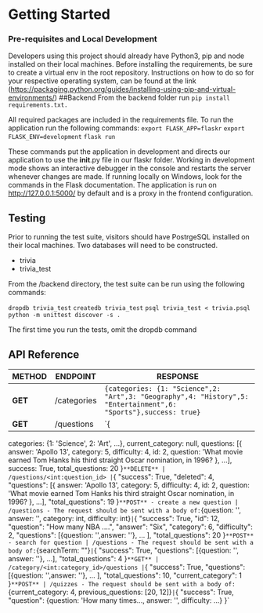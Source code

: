 # Getting Started
### Pre-requisites and Local Development
Developers using this project should already have Python3, pip and node installed on their local machines. Before installing the requirements, be sure to create a virtual env in the root repository. Instructions on how to do so for your respective operating system, can be found at the link (https://packaging.python.org/guides/installing-using-pip-and-virtual-environments/)
##Backend
From the backend folder run 
`pip install requirements.txt.` 

All required packages are included in the requirements file.
To run the application run the following commands:
`export FLASK_APP=flaskr`
`export FLASK_ENV=development`
`flask run`


These commands put the application in development and directs our application to use the __init__.py file in our flaskr folder. Working in development mode shows an interactive debugger in the console and restarts the server whenever changes are made. If running locally on Windows, look for the commands in the Flask documentation.
The application is run on http://127.0.0.1:5000/ by default and is a proxy in the frontend configuration.

## Testing

Prior to running the test suite, visitors should have PostrgeSQL installed on their local machines. Two databases will need to be constructed. 

- trivia
- trivia_test

From the /backend directory, the test suite can be run using the following commands:


`dropdb trivia_test`
`createdb trivia_test`
`psql trivia_test < trivia.psql`
`python -m unittest discover -s .`

The first time you run the tests, omit the dropdb command

## API Reference

**METHOD** | **ENDPOINT** | **RESPONSE**
--- | --- | ---
**GET** | /categories | `{categories: {1: "Science",2: "Art",3: "Geography",4: "History",5: "Entertainment",6: "Sports"},success: true}`
**GET** | /questions | `{
  categories: {1: 'Science', 2: 'Art', ...},
  current_category: null,
  questions: [{
    answer: 'Apollo 13',
    category: 5,
    difficulty: 4,
    id: 2, 
    question: 'What movie earned Tom Hanks his third straight Oscar nomination, in 1996?
  }, ...],
  success: True,
  total_questions: 20
}`
**DELETE** | /questions/<int:question_id> | `{
          "success": True,
          "deleted": 4,
          "questions": [{
    answer: 'Apollo 13',
    category: 5,
    difficulty: 4,
    id: 2, 
    question: 'What movie earned Tom Hanks his third straight Oscar nomination, in 1996?
  }, ...],
          "total_questions": 19
        }`
**POST** - create a new question | /questions - The request should be sent with a body of: `{question: '',
answer: '', category: int, difficulty: int}` | `{
          "success": True,
          "id": 12,
          "question": "How many NBA ....",
          "answer": "Six",
          "category": 6,
          "difficulty": 2,
          "questions": [{question: '',answer: ''}, ... ],
          "total_questions": 20
        }`
**POST** - search for question | /questions - The request should be sent with a body of: `{searchTerm: ""}` | `{
            "success": True,
            "questions": [{question: '', answer: ''}, ...],
            "total_questions": 4
          }`
**GET** | /category/<int:category_id>/questions | `{
          "success": True,
          "questions": [{question: '',answer: ''}, ... ],
          "total_questions": 10,
          "current_category": 1
        }`
**POST** | /quizzes - The request should be sent with a body of: `{current_category: 4, previous_questions: [20, 12]}` | `{
              "success": True,
              "question": {question: 'How many times..., answer: '', difficulty: ...}
            }`

